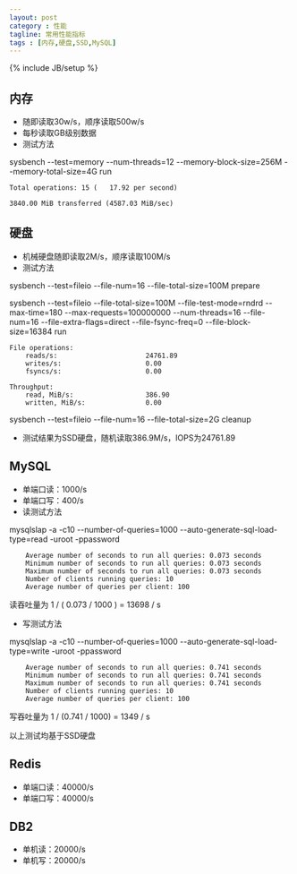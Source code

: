 ```yaml
---
layout: post
category : 性能
tagline: 常用性能指标
tags : [内存,硬盘,SSD,MySQL]
---
```

{% include JB/setup %}


## 内存
- 随即读取30w/s，顺序读取500w/s
- 每秒读取GB级别数据
- 测试方法

sysbench --test=memory --num-threads=12 --memory-block-size=256M --memory-total-size=4G run

```
Total operations: 15 (   17.92 per second)

3840.00 MiB transferred (4587.03 MiB/sec)
```

## 硬盘
- 机械硬盘随即读取2M/s，顺序读取100M/s
- 测试方法

sysbench --test=fileio --file-num=16 --file-total-size=100M prepare

sysbench --test=fileio --file-total-size=100M --file-test-mode=rndrd --max-time=180 --max-requests=100000000 --num-threads=16 --file-num=16 --file-extra-flags=direct --file-fsync-freq=0 --file-block-size=16384 run

```
File operations:
    reads/s:                      24761.89
    writes/s:                     0.00
    fsyncs/s:                     0.00

Throughput:
    read, MiB/s:                  386.90
    written, MiB/s:               0.00
```
sysbench --test=fileio --file-num=16 --file-total-size=2G cleanup

- 测试结果为SSD硬盘，随机读取386.9M/s，IOPS为24761.89

## MySQL
- 单端口读：1000/s
- 单端口写：400/s
- 读测试方法

mysqlslap -a -c10 --number-of-queries=1000 --auto-generate-sql-load-type=read -uroot -ppassword
```
	Average number of seconds to run all queries: 0.073 seconds
	Minimum number of seconds to run all queries: 0.073 seconds
	Maximum number of seconds to run all queries: 0.073 seconds
	Number of clients running queries: 10
	Average number of queries per client: 100
```

读吞吐量为 1 / ( 0.073 / 1000 ) = 13698 / s

- 写测试方法

mysqlslap -a -c10 --number-of-queries=1000 --auto-generate-sql-load-type=write -uroot -ppassword

```
	Average number of seconds to run all queries: 0.741 seconds
	Minimum number of seconds to run all queries: 0.741 seconds
	Maximum number of seconds to run all queries: 0.741 seconds
	Number of clients running queries: 10
	Average number of queries per client: 100
```

写吞吐量为 1 / (0.741 / 1000) = 1349 / s

以上测试均基于SSD硬盘

## Redis
- 单端口读：40000/s
- 单端口写：40000/s

## DB2
- 单机读：20000/s
- 单机写：20000/s

